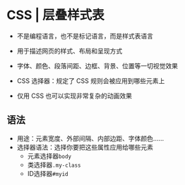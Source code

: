 # CSS | 层叠样式表

- 不是编程语言，也不是标记语言，而是样式表语言

- 用于描述网页的样式、布局和呈现方式
- 字体、颜色、段落间距、边框、背景、位置等一切视觉效果
- CSS 选择器：规定了 CSS 规则会被应用到哪些元素上
- 仅用 CSS 也可以实现非常复杂的动画效果

## 语法
- 用途：元素宽度、外部间隔、内部边距、字体颜色……
- 选择器语法：选择你要把这些属性应用给哪些元素
    - 元素选择器`body`
    - 类选择器`.my-class`
    - ID选择器`#myid`